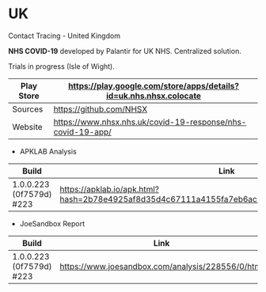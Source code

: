 # UK
Contact Tracing - United Kingdom

**NHS COVID-19** developed by Palantir for UK NHS. Centralized solution.

Trials in progress (Isle of Wight).

Play Store | https://play.google.com/store/apps/details?id=uk.nhs.nhsx.colocate
-----------|-------------------------------------------------------------------
Sources | https://github.com/NHSX
Website | https://www.nhsx.nhs.uk/covid-19-response/nhs-covid-19-app/

- APKLAB Analysis

Build | Link
------|-----
1.0.0.223 (0f7579d) #223 | https://apklab.io/apk.html?hash=2b78e4925af8d35d4c67111a4155fa7eb6ac1fc518d7f677e85d54e0085e8783

- JoeSandbox Report

Build | Link
------|-----
1.0.0.223 (0f7579d) #223 | https://www.joesandbox.com/analysis/228556/0/html 
